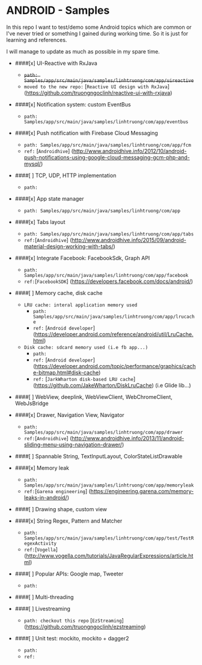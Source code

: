 # ANDROID - Samples
In this repo I want to test/demo some Android topics which are common or I've never tried or something I gained during working time. So it is just for learning and references.

I will manage to update as much as possible in my spare time.

- ####[x] UI-Reactive with RxJava
  + ~~`path: Samples/app/src/main/java/samples/linhtruong/com/app/uireactive`~~
  + `moved to the new repo:` [`Reactive UI design with RxJava`] (https://github.com/truongngoclinh/reactive-ui-with-rxjava)
  
- ####[x] Notification system: custom EventBus
  + `path: Samples/app/src/main/java/samples/linhtruong/com/app/eventbus`
  
- ####[x] Push notification with Firebase Cloud Messaging
  + `path: Samples/app/src/main/java/samples/linhtruong/com/app/fcm`
  + `ref:` [`Androidhive`] (http://www.androidhive.info/2012/10/android-push-notifications-using-google-cloud-messaging-gcm-php-and-mysql/)
  
- ####[ ] TCP, UDP, HTTP implementation
  + `path:`
  
- ####[x] App state manager
  + `path: Samples/app/src/main/java/samples/linhtruong/com/app`

- ####[x] Tabs layout
  + `path: Samples/app/src/main/java/samples/linhtruong/com/app/tabs`
  + `ref:`[`Androidhive`] (http://www.androidhive.info/2015/09/android-material-design-working-with-tabs/)
  
- ####[x] Integrate Facebook: FacebookSdk, Graph API
  + `path: Samples/app/src/main/java/samples/linhtruong/com/app/facebook`
  + `ref:`[`FacebookSDK`] (https://developers.facebook.com/docs/android/)

- ####[ ] Memory cache, disk cache
  + `LRU cache: interal application memory used`
    + `path: Samples/app/src/main/java/samples/linhtruong/com/app/lrucache`
    + `ref:` [`Android developer`] (https://developer.android.com/reference/android/util/LruCache.html)
  + `Disk cache: sdcard memory used (i.e fb app...)`
    + `path: `
    + `ref:` [`Android developer`] (https://developer.android.com/topic/performance/graphics/cache-bitmap.html#disk-cache)
    + `ref:` [`JarkWharton disk-based LRU cache`] (https://github.com/JakeWharton/DiskLruCache) (i.e Glide lib...)

- ####[ ] WebView, deeplink, WebViewClient, WebChromeClient, WebJsBridge

- ####[x] Drawer, Navigation View, Navigator
  + `path: Samples/app/src/main/java/samples/linhtruong/com/app/drawer`
  + `ref:`[`Androidhive`] (http://www.androidhive.info/2013/11/android-sliding-menu-using-navigation-drawer/)

- ####[ ] Spannable String, TextInputLayout, ColorStateListDrawable

- ####[x] Memory leak
  + `path: Samples/app/src/main/java/samples/linhtruong/com/app/memoryleak`
  + `ref:`[`Garena engineering`] (https://engineering.garena.com/memory-leaks-in-android/)

- ####[ ] Drawing shape,  custom view

- ####[x] String Regex, Pattern and Matcher
  + `path: Samples/app/src/main/java/samples/linhtruong/com/app/test/TestRegexActivity`
  + `ref:`[`Vogella`] (http://www.vogella.com/tutorials/JavaRegularExpressions/article.html)
  
- ####[ ] Popular APIs: Google map, Tweeter
  + `path:`
  
- ####[ ] Multi-threading

- ####[ ] Livestreaming
  + `path: checkout this repo` [`EzStreaming`] (https://github.com/truongngoclinh/ezstreaming)
  
- ####[ ] Unit test: mockito, mockito + dagger2
  + `path:`
  + `ref:`
